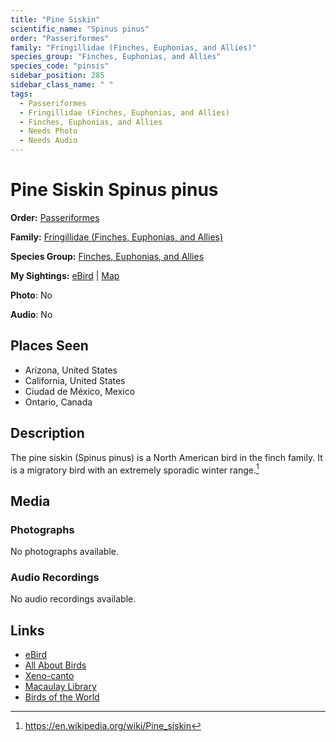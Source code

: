 ```yaml
---
title: "Pine Siskin"
scientific_name: "Spinus pinus"
order: "Passeriformes"
family: "Fringillidae (Finches, Euphonias, and Allies)"
species_group: "Finches, Euphonias, and Allies"
species_code: "pinsis"
sidebar_position: 285
sidebar_class_name: " "
tags: 
  - Passeriformes
  - Fringillidae (Finches, Euphonias, and Allies)
  - Finches, Euphonias, and Allies
  - Needs Photo
  - Needs Audio
---
```


# Pine Siskin <span className='sci_name'>Spinus pinus</span>

**Order:** [Passeriformes](/tags/passeriformes)

**Family:** [Fringillidae (Finches, Euphonias, and Allies)](/tags/fringillidae-finches-euphonias-and-allies)

**Species Group:** [Finches, Euphonias, and Allies](/tags/finches-euphonias-and-allies)

**My Sightings:** [eBird](https://ebird.org/lifelist?r=world&time=life&spp=pinsis) | [Map](/map?species_code=pinsis)

**Photo**: No 

**Audio**: No

## Places Seen

* Arizona, United States
* California, United States
* Ciudad de México, Mexico
* Ontario, Canada

## Description
The pine siskin (Spinus pinus) is a North American bird in the finch family. It is a migratory bird with an extremely sporadic winter range.[^1]

[^1]: https://en.wikipedia.org/wiki/Pine_siskin

## Media
### Photographs
No photographs available.

### Audio Recordings
No audio recordings available.

## Links
* [eBird](https://ebird.org/species/pinsis) 
* [All About Birds](https://www.allaboutbirds.org/guide/pinsis) 
* [Xeno-canto](https://www.xeno-canto.org/species/spinus-pinus) 
* [Macaulay Library](https://search.macaulaylibrary.org/catalog?taxonCode=pinsis&sort=rating_rank_desc)
* [Birds of the World](https://birdsoftheworld.org/bow/species/pinsis)
